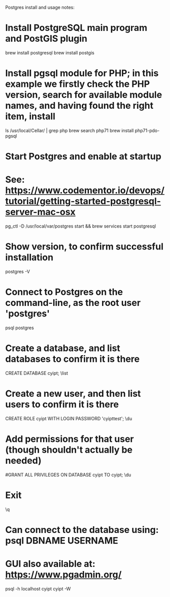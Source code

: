 Postgres install and usage notes:


# Install PostgreSQL main program and PostGIS plugin
brew install postgresql
brew install postgis

# Install pgsql module for PHP; in this example we firstly check the PHP version, search for available module names, and having found the right item, install
ls /usr/local/Cellar/ | grep php
brew search php71
brew install php71-pdo-pgsql

# Start Postgres and enable at startup
# See: https://www.codementor.io/devops/tutorial/getting-started-postgresql-server-mac-osx
pg_ctl -D /usr/local/var/postgres start && brew services start postgresql

# Show version, to confirm successful installation
postgres -V

# Connect to Postgres on the command-line, as the root user 'postgres'
psql postgres

# Create a database, and list databases to confirm it is there
CREATE DATABASE cyipt;
\list

# Create a new user, and then list users to confirm it is there
CREATE ROLE cyipt WITH LOGIN PASSWORD 'cyipttest';
\du

# Add permissions for that user (though shouldn't actually be needed)
#GRANT ALL PRIVILEGES ON DATABASE cyipt TO cyipt;
\du

# Exit
\q

# Can connect to the database using: psql DBNAME USERNAME
# GUI also available at: https://www.pgadmin.org/
psql -h localhost cyipt cyipt -W

